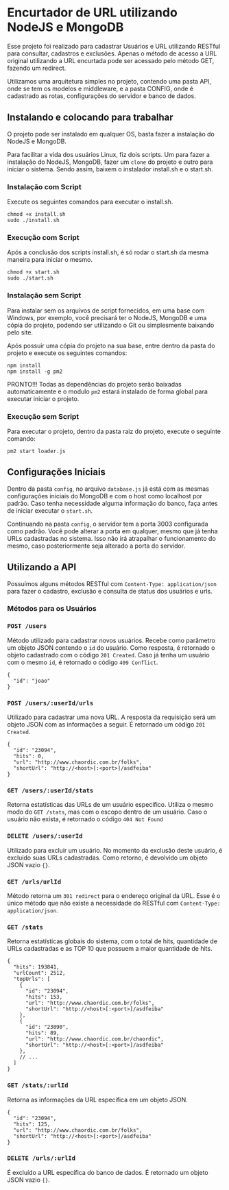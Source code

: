# Encurtador de URL utilizando NodeJS e MongoDB

Esse projeto foi realizado para cadastrar Usuários e URL utilizando RESTful para consultar, cadastros e exclusões.
Apenas o método de acesso a URL original utilizando a URL encurtada pode ser acessado pelo método GET, fazendo um redirect.

Utilizamos uma arquitetura simples no projeto, contendo uma pasta API, onde se tem os modelos e middleware, e a pasta CONFIG, onde é cadastrado as rotas, configurações do servidor e banco de dados.

Instalando e colocando para trabalhar
-------------------------------------------

O projeto pode ser instalado em qualquer OS, basta fazer a instalação do NodeJS e MongoDB.

Para facilitar a vida dos usuários Linux, fiz dois scripts. Um para fazer a instalação do NodeJS, MongoDB, fazer um `clone` do projeto e outro para iniciar o sistema.
Sendo assim, baixem o instalador install.sh e o start.sh.

### Instalação com Script

Execute os seguintes comandos para executar o install.sh.
```
chmod +x install.sh
sudo ./install.sh
```

### Execução com Script

Após a conclusão dos scripts install.sh, é só rodar o start.sh da mesma maneira para iniciar o mesmo.
```
chmod +x start.sh
sudo ./start.sh
```

### Instalação sem Script

Para instalar sem os arquivos de script fornecidos, em uma base com Windows, por exemplo, você precisará ter o NodeJS, MongoDB e uma cópia do projeto, podendo ser utilizando o Git ou simplesmente baixando pelo site.

Após possuir uma cópia do projeto na sua base, entre dentro da pasta do projeto e execute os seguintes comandos:
```
npm install
npm install -g pm2
```
PRONTO!!! Todas as dependências do projeto serão baixadas automaticamente e o modulo `pm2` estará instalado de forma global para executar iniciar o projeto.

### Execução sem Script

Para executar o projeto, dentro da pasta raiz do projeto, execute o seguinte comando:
```
pm2 start loader.js
```

Configurações Iniciais
-------------------------

Dentro da pasta `config`, no arquivo `database.js` já está com as mesmas configurações iniciais do MongoDB e com o host como localhost por padrão. Caso tenha necessidade alguma informação do banco, faça antes de iniciar executar o `start.sh`.

Continuando na pasta `config`, o servidor tem a porta 3003 configurada como padrão. Você pode alterar a porta em qualquer, mesmo que já tenha URLs cadastradas no sistema. Isso não irá atrapalhar o funcionamento do mesmo, caso posteriormente seja alterado a porta do servidor.

Utilizando a API
-----------------

Possuímos alguns métodos RESTful com `Content-Type: application/json` para fazer o cadastro, exclusão e consulta de status dos usuários e urls.

### Métodos para os Usuários

### ```POST /users```

Método utilizado para cadastrar novos usuários. Recebe como parâmetro um objeto JSON contendo o `id` do usuário. Como resposta, é retornado o objeto cadastrado com o código `201 Created`. Caso já tenha um usuário com o mesmo `id`, é retornado o código `409 Conflict`.
```
{
  "id": "joao"
}
```

### ```POST /users/:userId/urls```
Utilizado para cadastrar uma nova URL. A resposta da requisição será um objeto JSON com as informações a seguir. É retornado um código `201 Created`.
```
{
  "id": "23094",
  "hits": 0,
  "url": "http://www.chaordic.com.br/folks",
  "shortUrl": "http://<host>[:<port>]/asdfeiba"
}
```

### ```GET /users/:userId/stats```
Retorna estatísticas das URLs de um usuário especifico. Utiliza o mesmo modo do `GET /stats`, mas com o escopo dentro de um usuário.
Caso o usuário não exista, é retornado o código `404 Not Found`

### ```DELETE /users/:userId```
Utilizado para excluir um usuário. No momento da exclusão deste usuário, é excluído suas URLs cadastradas. Como retorno, é devolvido um objeto JSON vazio `{}`.

### ```GET /urls/urlId```
Método retorna um `301 redirect` para o endereço original da URL. Esse é o único método que não existe a necessidade do RESTful com `Content-Type: application/json`.

### ```GET /stats```
Retorna estatísticas globais do sistema, com o total de hits, quantidade de URLs cadastradas e as TOP 10 que possuem a maior quantidade de hits.
```
{
  "hits": 193841,
  "urlCount": 2512,
  "topUrls": [
    {
      "id": "23094",
      "hits": 153,
      "url": "http://www.chaordic.com.br/folks",
      "shortUrl": "http://<host>[:<port>]/asdfeiba"
    },
    {
      "id": "23090",
      "hits": 89,
      "url": "http://www.chaordic.com.br/chaordic",
      "shortUrl": "http://<host>[:<port>]/asdfeiba"
    },
    // ...
  ]
}
```

### ```GET /stats/:urlId```
Retorna as informações da URL específica em um objeto JSON.
```
{
  "id": "23094",
  "hits": 125,
  "url": "http://www.chaordic.com.br/folks",
  "shortUrl": "http://<host>[:<port>]/asdfeiba"
}
```

### ```DELETE /urls/:urlId```
É excluído a URL específica do banco de dados. É retornado um objeto JSON vazio `{}`.
